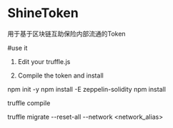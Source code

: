 
# ShineToken
用于基于区块链互助保险内部流通的Token

#use it
1. Edit your truffle.js

2. Compile the token and install

  npm init -y
  npm install -E zeppelin-solidity
  npm install
  
  truffle compile
  
  truffle migrate --reset-all --network <network_alias>
